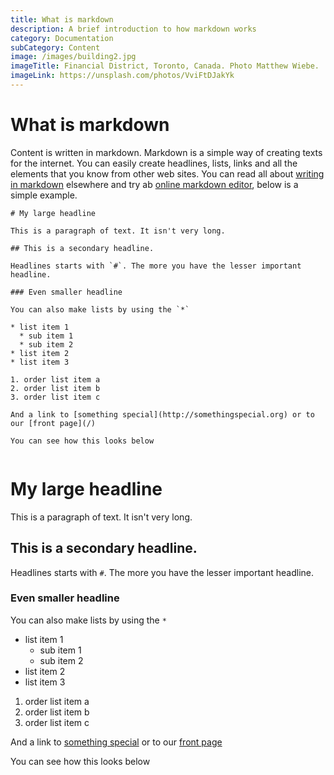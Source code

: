 ```yaml
---
title: What is markdown
description: A brief introduction to how markdown works
category: Documentation
subCategory: Content
image: /images/building2.jpg
imageTitle: Financial District, Toronto, Canada. Photo Matthew Wiebe.
imageLink: https://unsplash.com/photos/VviFtDJakYk
---
```


# What is markdown

Content is written in markdown. Markdown is a simple way of creating texts for the internet. You can easily create headlines, lists, links and all the elements that you know from other web sites. You can read all about [writing in markdown](http://lifehacker.com/5943320/what-is-markdown-and-why-is-it-better-for-my-to-do-lists-and-notes) elsewhere and try ab [online markdown editor](http://dillinger.io/), below is a simple example.

```
# My large headline

This is a paragraph of text. It isn't very long.

## This is a secondary headline.

Headlines starts with `#`. The more you have the lesser important headline.

### Even smaller headline

You can also make lists by using the `*`

* list item 1
  * sub item 1
  * sub item 2
* list item 2
* list item 3

1. order list item a
2. order list item b
3. order list item c

And a link to [something special](http://somethingspecial.org) or to our [front page](/)

You can see how this looks below
 
```

# My large headline

This is a paragraph of text. It isn't very long.

## This is a secondary headline.

Headlines starts with `#`. The more you have the lesser important headline.

### Even smaller headline

You can also make lists by using the `*`

* list item 1
  * sub item 1
  * sub item 2
* list item 2
* list item 3


1. order list item a
2. order list item b
3. order list item c

And a link to [something special](http://somethingspecial.org) or to our [front page](/)

You can see how this looks below